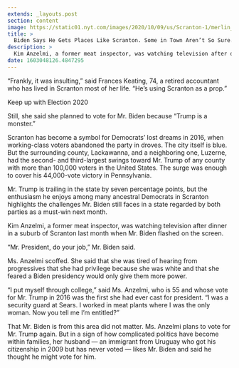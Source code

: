 ```yaml
--- 
extends: _layouts.post 
section: content 
image: https://static01.nyt.com/images/2020/10/09/us/Scranton-1/merlin_177731682_3fd983ad-c13e-4108-9407-a4f890348d49-facebookJumbo.jpg 
title: > 
  Biden Says He Gets Places Like Scranton. Some in Town Aren’t So Sure. 
description: > 
  Kim Anzelmi, a former meat inspector, was watching television after dinner in a suburb of Scranton last month when Mr. Biden flashed on the screen.President, do your job,” Mr. Biden said.Ms. Anzelmi scoffed.Now you tell me I’m entitled?”That Mr. Biden is from this area did not matter.Ms. Anzelmi plans to vote for Mr. Trump again. 
date: 1603048126.4847295 
--- 
```

“Frankly, it was insulting,” said Frances Keating, 74, a retired accountant who has lived in Scranton most of her life. “He’s using Scranton as a prop.”

Keep up with Election 2020

Still, she said she planned to vote for Mr. Biden because “Trump is a monster.”

Scranton has become a symbol for Democrats’ lost dreams in 2016, when working-class voters abandoned the party in droves. The city itself is blue. But the surrounding county, Lackawanna, and a neighboring one, Luzerne, had the second- and third-largest swings toward Mr. Trump of any county with more than 100,000 voters in the United States. The surge was enough to cover his 44,000-vote victory in Pennsylvania.

Mr. Trump is trailing in the state by seven percentage points, but the enthusiasm he enjoys among many ancestral Democrats in Scranton highlights the challenges Mr. Biden still faces in a state regarded by both parties as a must-win next month.

Kim Anzelmi, a former meat inspector, was watching television after dinner in a suburb of Scranton last month when Mr. Biden flashed on the screen.

“Mr. President, do your job,” Mr. Biden said.

Ms. Anzelmi scoffed. She said that she was tired of hearing from progressives that she had privilege because she was white and that she feared a Biden presidency would only give them more power.

“I put myself through college,” said Ms. Anzelmi, who is 55 and whose vote for Mr. Trump in 2016 was the first she had ever cast for president. “I was a security guard at Sears. I worked in meat plants where I was the only woman. Now you tell me I’m entitled?”

That Mr. Biden is from this area did not matter. Ms. Anzelmi plans to vote for Mr. Trump again. But in a sign of how complicated politics have become within families, her husband — an immigrant from Uruguay who got his citizenship in 2009 but has never voted — likes Mr. Biden and said he thought he might vote for him.